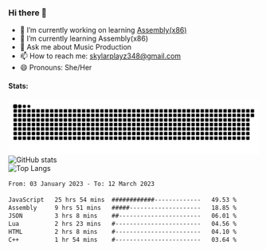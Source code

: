 ### Hi there 👋

- 🔭 I’m currently working on learning [Assembly(x86)](https://github.com/SkylarPlayz348/Assembly-Coding)
- 🌱 I’m currently learning Assembly(x86)
- 💬 Ask me about Music Production
- 📫 How to reach me: skylarplayz348@gmail.com
- 😄 Pronouns: She/Her

#### Stats:
![Snake](https://raw.githubusercontent.com/Skylarplayz348/Skylarplayz348/snake/github-contribution-grid-snake-dark.svg)
<br>
![GitHub stats](https://github-readme-stats.vercel.app/api?username=skylarplayz348&count_private=true&show_icons=true&theme=omni)
<br>
![Top Langs](https://github-readme-stats.vercel.app/api/top-langs/?username=skylarplayz348&layout=compact&theme=omni)
<!--START_SECTION:waka-->

```text
From: 03 January 2023 - To: 12 March 2023

JavaScript   25 hrs 54 mins  ############-------------   49.53 %
Assembly     9 hrs 51 mins   #####--------------------   18.85 %
JSON         3 hrs 8 mins    ##-----------------------   06.01 %
Lua          2 hrs 23 mins   #------------------------   04.56 %
HTML         2 hrs 8 mins    #------------------------   04.10 %
C++          1 hr 54 mins    #------------------------   03.64 %
```

<!--END_SECTION:waka-->
